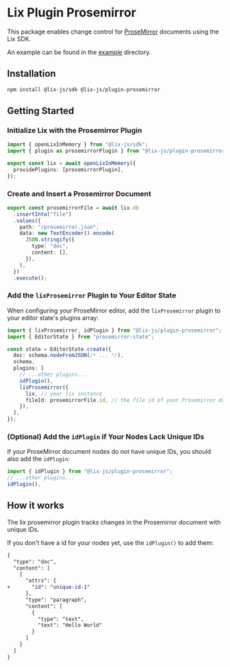 # Lix Plugin Prosemirror

This package enables change control for [ProseMirror](https://prosemirror.net/) documents using the Lix SDK.

An example can be found in the [example](./example) directory.

## Installation

```bash
npm install @lix-js/sdk @lix-js/plugin-prosemirror 
```

## Getting Started

### Initialize Lix with the Prosemirror Plugin

```ts
import { openLixInMemory } from "@lix-js/sdk";
import { plugin as prosemirrorPlugin } from "@lix-js/plugin-prosemirror";

export const lix = await openLixInMemory({
  providePlugins: [prosemirrorPlugin],
});
```

### Create and Insert a Prosemirror Document

```ts
export const prosemirrorFile = await lix.db
  .insertInto("file")
  .values({
    path: "/prosemirror.json",
    data: new TextEncoder().encode(
      JSON.stringify({
        type: "doc",
        content: [],
      }),
    ),
  })
  .execute();
```

### Add the `lixProsemirror` Plugin to Your Editor State

When configuring your ProseMirror editor, add the `lixProsemirror` plugin to your editor state's plugins array:

```ts
import { lixProsemirror, idPlugin } from "@lix-js/plugin-prosemirror";
import { EditorState } from "prosemirror-state";

const state = EditorState.create({
  doc: schema.nodeFromJSON(/* ... */),
  schema,
  plugins: [
    // ...other plugins...
    idPlugin(),
    lixProsemirror({
      lix, // your lix instance
      fileId: prosemirrorFile.id, // the file id of your Prosemirror document
    }),
  ],
});
```

### (Optional) Add the `idPlugin` if Your Nodes Lack Unique IDs

If your ProseMirror document nodes do not have unique IDs, you should also add the `idPlugin`:

```ts
import { idPlugin } from "@lix-js/plugin-prosemirror";
// ...other plugins...
idPlugin(),
```


## How it works

The lix prosemirror plugin tracks changes in the Prosemirror document with unique IDs. 

If you don't have a id for your nodes yet, use the `idPlugin()` to add them:

```diff
{
  "type": "doc",
  "content": [
    {
      "attrs": {
+       "id": "unique-id-1"
      },
      "type": "paragraph",
      "content": [
        {
          "type": "text",
          "text": "Hello World"
        }
      ]
    }
  ]
}
```
